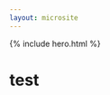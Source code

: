 ```yaml
---
layout: microsite
---
```


<main id="main-content">
  {% include hero.html %}

  <div class="usa-section">
    <div class="grid-container">
      <h1>test</h1>
    </div>
  </div>
</main>
